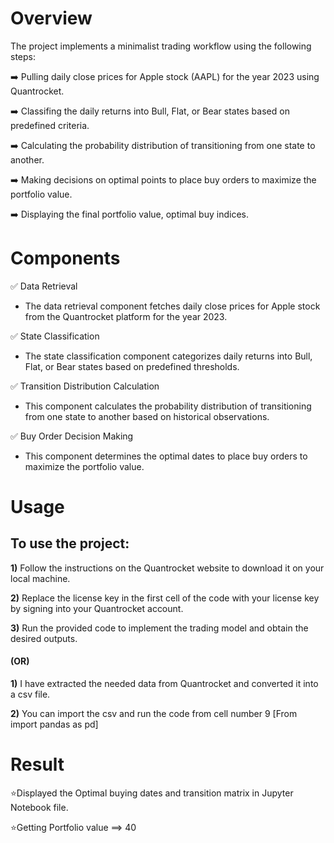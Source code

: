 # Overview
The project implements a minimalist trading workflow using the following steps:

➡️ Pulling daily close prices for Apple stock (AAPL) for the year 2023 using Quantrocket.

➡️ Classifing the daily returns into Bull, Flat, or Bear states based on predefined criteria.

➡️ Calculating the probability distribution of transitioning from one state to another.

➡️ Making decisions on optimal points to place buy orders to maximize the portfolio value.

➡️ Displaying the final portfolio value, optimal buy indices.

# Components  
✅ Data Retrieval

- The data retrieval component fetches daily close prices for Apple stock from the Quantrocket platform for the year 2023.

✅ State Classification

- The state classification component categorizes daily returns into Bull, Flat, or Bear states based on predefined thresholds.

✅ Transition Distribution Calculation

- This component calculates the probability distribution of transitioning from one state to another based on historical observations.

✅ Buy Order Decision Making

- This component determines the optimal dates to place buy orders to maximize the portfolio value.


# Usage
## To use the project:

**1)** Follow the instructions on the Quantrocket website to download it on your local machine.

**2)** Replace the license key in the first cell of the code with your license key by signing into your Quantrocket account.

**3)** Run the provided code to implement the trading model and obtain the desired outputs.

#### (OR)

**1)** I have extracted the needed data from Quantrocket and converted it into a csv file.

**2)** You can import the csv and run the code from cell number 9 [From import pandas as pd]


# Result

⭐Displayed the Optimal buying dates and transition matrix in Jupyter Notebook file.

⭐Getting Portfolio value ==> 40

